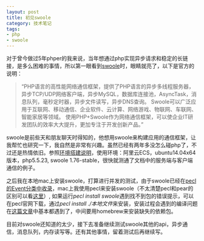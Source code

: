 ```yaml
---
layout: post
title: 初见swoole
category: 技术笔记
tags:
- php
- swoole
---
```


对于曾今做过5年phper的我来说，当年想通过php实现异步请求和稳定的长链接，是多么困难的事情，所以第一眼看到[swoole](http://www.swoole.com/)时，眼睛就亮了，以下是官方的说明：

> “PHP语言的高性能网络通信框架，提供了PHP语言的异步多线程服务器，异步TCP/UDP网络客户端，异步MySQL，数据库连接池，AsyncTask，消息队列，毫秒定时器，异步文件读写，异步DNS查询。
Swoole可以广泛应用于互联网、移动通信、企业软件、云计算、网络游戏、物联网、车联网、智能家居等领域。 使用PHP+Swoole作为网络通信框架，可以使企业IT研发团队的效率大大提升，更加专注于开发创新产品。”

swoole是前些天和朋友聊天时得知的，他想用swoole来构建应用的通信框架，让我帮忙也研究一下，我自然是非常有兴趣。虽然已经有两年多没怎么碰php了，不过还是热情依旧。参照[环境搭建说明](https://github.com/LinkedDestiny/swoole-doc/blob/master/01-%E7%8E%AF%E5%A2%83%E6%90%AD%E5%BB%BA%E5%8F%8A%E6%89%A9%E5%B1%95%E5%AE%89%E8%A3%85.md)，使用环境：阿里云ECS，ubuntu14.04x64版本，php5.5.23, swoole 1.76-stable，很快就测通了文档中的服务端与客户端通信的例子。


之后我在本地mac上安装swoole，打算进行并发的测试，由于swoole已经在[pecl的Event分类中收录](https://pecl.php.net/packages.php)，mac上我使用pecl来安装swoole（不太清楚pecl和pear的区别可以看[这里](http://jingyan.baidu.com/article/e9fb46e1a3eb277521f76619.html)）, 如果运行*pecl install swoole*遇到找不到包的错误提示，可以在pecl官网下载，通过*pecl install ./本地文件*来安装，安装过程会遇到的编译问题在[这篇文章](http://blog.csdn.net/rsp19801226/article/details/44590803)中基本都遇到了，中间要用homebrew来安装缺失的依赖包。

目前对swoole还知道的太少，接下去准备继续测试swoole其他的api，异步通信，消息队列，内存读写等。还有其他事情，留着测试后再继续写。







